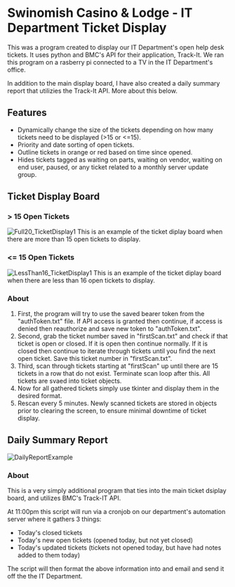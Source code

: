 # Swinomish Casino & Lodge - IT Department Ticket Display
This was a program created to display our IT Department's open help desk tickets. It uses python and BMC's API for their application, Track-It.
We ran this program on a rasberry pi connected to a TV in the IT Department's office.

In addition to the main display board, I have also created a daily summary report that utilizies the Track-It API. More about this below.

## Features
- Dynamically change the size of the tickets depending on how many tickets need to be displayed (>15 or <=15).
- Priority and date sorting of open tickets.
- Outline tickets in orange or red based on time since opened.
- Hides tickets tagged as waiting on parts, waiting on vendor, waiting on end user, paused, or any ticket related to a monthly server update group.


## Ticket Display Board

### > 15 Open Tickets
![Full20_TicketDisplay1](https://user-images.githubusercontent.com/55816533/136676440-e7796f44-742f-4a09-b114-e282d81bb50d.jpg)
This is an example of the ticket diplay board when there are more than 15 open tickets to display.

### <= 15 Open Tickets
![LessThan16_TicketDisplay1](https://user-images.githubusercontent.com/55816533/136676443-371f8747-6f92-4ecc-84b3-d3da1ae5b839.jpg)
This is an example of the ticket diplay board when there are less than 16 open tickets to display.

### About
1. First, the program will try to use the saved bearer token from the "authToken.txt" file. If API access is granted then continue, if access is denied then reauthorize and save new token to "authToken.txt".
2. Second, grab the ticket number saved in "firstScan.txt" and check if that ticket is open or closed. If it is open then continue normally. If it is closed then continue to iterate through tickets until you find the next open ticket. Save this ticket number in "firstScan.txt".
3. Third, scan through tickets starting at "firstScan" up until there are 15 tickets in a row that do not exist. Terminate scan loop after this. All tickets are svaed into ticket objects.
4. Now for all gathered tickets simply use tkinter and display them in the desired format.
5. Rescan every 5 minutes. Newly scanned tickets are stored in objects prior to clearing the screen, to ensure minimal downtime of ticket display.


## Daily Summary Report
![DailyReportExample](https://user-images.githubusercontent.com/55816533/136676720-37f924b7-e569-4b33-9a05-7bac1e200509.JPG)
### About
This is a very simply additional program that ties into the main ticket dsiplay board, and utilizes BMC's Track-IT API.

At 11:00pm this script will run via a cronjob on our department's automation server where it gathers 3 things:
- Today's closed tickets
- Today's new open tickets (opened today, but not yet closed)
- Today's updated tickets (tickets not opened today, but have had notes added to them today)

The script will then format the above information into and email and send it off the the IT Department.
